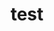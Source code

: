 ---
title: "test"
emoji: 😊
colorFrom: blue
colorTo: gray
sdk: docker
app_file: application.py
pinned: false
---